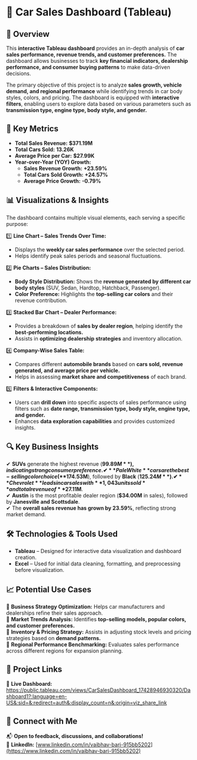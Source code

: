 # 🚗 Car Sales Dashboard (Tableau)  

## 📌 Overview  
This **interactive Tableau dashboard** provides an in-depth analysis of **car sales performance, revenue trends, and customer preferences.** The dashboard allows businesses to track **key financial indicators, dealership performance, and consumer buying patterns** to make data-driven decisions.  

The primary objective of this project is to analyze **sales growth, vehicle demand, and regional performance** while identifying trends in car body styles, colors, and pricing. The dashboard is equipped with **interactive filters**, enabling users to explore data based on various parameters such as **transmission type, engine type, body style, and gender.**  

## 🚀 Key Metrics  
- **Total Sales Revenue:** **$371.19M**  
- **Total Cars Sold:** **13.26K**  
- **Average Price per Car:** **$27.99K**  
- **Year-over-Year (YOY) Growth:**  
  - **Sales Revenue Growth:** **+23.59%**  
  - **Total Cars Sold Growth:** **+24.57%**  
  - **Average Price Growth:** **-0.79%**  

## 📊 Visualizations & Insights  
The dashboard contains multiple visual elements, each serving a specific purpose:  

1️⃣ **Line Chart – Sales Trends Over Time:**  
   - Displays the **weekly car sales performance** over the selected period.  
   - Helps identify peak sales periods and seasonal fluctuations.  

2️⃣ **Pie Charts – Sales Distribution:**  
   - **Body Style Distribution:** Shows the **revenue generated by different car body styles** (SUV, Sedan, Hardtop, Hatchback, Passenger).  
   - **Color Preference:** Highlights the **top-selling car colors** and their revenue contribution.  

3️⃣ **Stacked Bar Chart – Dealer Performance:**  
   - Provides a breakdown of **sales by dealer region**, helping identify the **best-performing locations.**  
   - Assists in **optimizing dealership strategies** and inventory allocation.  

4️⃣ **Company-Wise Sales Table:**  
   - Compares different **automobile brands** based on **cars sold, revenue generated, and average price per vehicle.**  
   - Helps in assessing **market share and competitiveness** of each brand.  

5️⃣ **Filters & Interactive Components:**  
   - Users can **drill down** into specific aspects of sales performance using filters such as **date range, transmission type, body style, engine type, and gender.**  
   - Enhances **data exploration capabilities** and provides customized insights.  

## 🔍 Key Business Insights  
✔ **SUVs** generate the highest revenue (**$99.89M**), indicating strong consumer preference.  
✔ **Pale White** cars are the best-selling color choice (**$174.53M**), followed by **Black** (**$125.24M**).  
✔ **Chevrolet** leads in car sales with **1,043 units sold** and total revenue of **$27.11M**.  
✔ **Austin** is the most profitable dealer region (**$34.00M** in sales), followed by **Janesville and Scottsdale**.  
✔ The **overall sales revenue has grown by 23.59%**, reflecting strong market demand.  

## 🛠️ Technologies & Tools Used  
- **Tableau** – Designed for interactive data visualization and dashboard creation.  
- **Excel** – Used for initial data cleaning, formatting, and preprocessing before visualization.  

## 📈 Potential Use Cases  
🔹 **Business Strategy Optimization:** Helps car manufacturers and dealerships refine their sales approach.  
🔹 **Market Trends Analysis:** Identifies **top-selling models, popular colors, and customer preferences.**  
🔹 **Inventory & Pricing Strategy:** Assists in adjusting stock levels and pricing strategies based on **demand patterns.**  
🔹 **Regional Performance Benchmarking:** Evaluates sales performance across different regions for expansion planning.  

## 🔗 Project Links  
🔹 **Live Dashboard:** https://public.tableau.com/views/CarSalesDashboard_17428946930320/Dashboard1?:language=en-US&:sid=&:redirect=auth&:display_count=n&:origin=viz_share_link

## 🤝 Connect with Me  
📬 **Open to feedback, discussions, and collaborations!**  
💼 **LinkedIn:** [www.linkedin.com/in/vaibhav-bari-915bb5202](https://www.linkedin.com/in/vaibhav-bari-915bb5202)  

